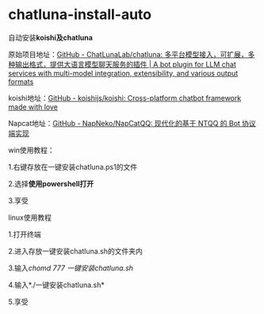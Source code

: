# chatluna-install-auto

自动安装**koishi及chatluna**

原始项目地址：[GitHub - ChatLunaLab/chatluna: 多平台模型接入，可扩展，多种输出格式，提供大语言模型聊天服务的插件 | A bot plugin for LLM chat services with multi-model integration, extensibility, and various output formats](https://github.com/ChatLunaLab/chatluna)

koishi地址：[GitHub - koishijs/koishi: Cross-platform chatbot framework made with love](https://github.com/koishijs/koishi)

Napcat地址：[GitHub - NapNeko/NapCatQQ: 现代化的基于 NTQQ 的 Bot 协议端实现](https://github.com/NapNeko/NapCatQQ)

win使用教程：

1.右键存放在一键安装chatluna.ps1的文件

2.选择**使用powershell打开**

3.享受

linux使用教程

1.打开终端

2.进入存放一键安装chatluna.sh的文件夹内

3.输入*chomd 777 一键安装chatluna.sh*

4.输入*./一键安装chatluna.sh*

5.享受